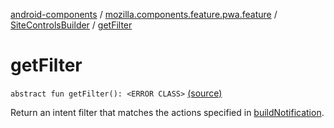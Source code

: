 [android-components](../../index.md) / [mozilla.components.feature.pwa.feature](../index.md) / [SiteControlsBuilder](index.md) / [getFilter](./get-filter.md)

# getFilter

`abstract fun getFilter(): <ERROR CLASS>` [(source)](https://github.com/mozilla-mobile/android-components/blob/master/components/feature/pwa/src/main/java/mozilla/components/feature/pwa/feature/SiteControlsBuilder.kt#L35)

Return an intent filter that matches the actions specified in [buildNotification](build-notification.md).

